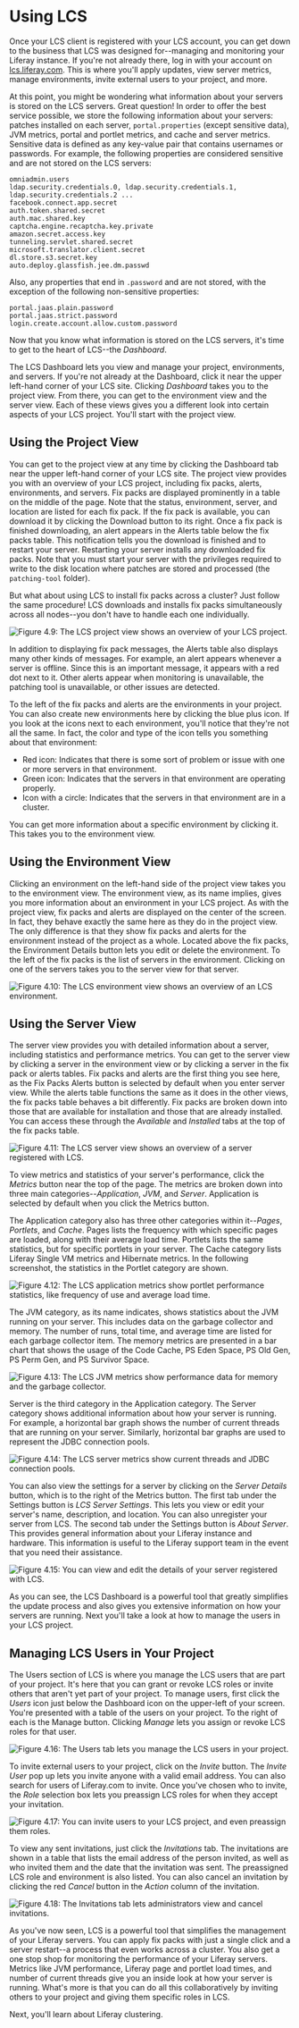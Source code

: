 # Using LCS [](id=using-lcs)

Once your LCS client is registered with your LCS account, you can get down to 
the business that LCS was designed for--managing and monitoring your Liferay 
instance. If you're not already there, log in with your account on 
[lcs.liferay.com](https://lcs.liferay.com). This is where you'll apply updates, 
view server metrics, manage environments, invite external users to your project, 
and more. 

At this point, you might be wondering what information about your servers is 
stored on the LCS servers. Great question! In order to offer the best service 
possible, we store the following information about your servers: patches
installed on each server, `portal.properties` (except sensitive data), JVM
metrics, portal and portlet metrics, and cache and server metrics. Sensitive 
data is defined as any key-value pair that contains usernames or passwords. For 
example, the following properties are considered sensitive and are not stored on 
the LCS servers:

    omniadmin.users
    ldap.security.credentials.0, ldap.security.credentials.1, ldap.security.credentials.2 ...
    facebook.connect.app.secret
    auth.token.shared.secret
    auth.mac.shared.key
    captcha.engine.recaptcha.key.private
    amazon.secret.access.key
    tunneling.servlet.shared.secret
    microsoft.translator.client.secret
    dl.store.s3.secret.key
    auto.deploy.glassfish.jee.dm.passwd

Also, any properties that end in `.password` and are not stored, with the 
exception of the following non-sensitive properties:

    portal.jaas.plain.password
    portal.jaas.strict.password
    login.create.account.allow.custom.password

Now that you know what information is stored on the LCS servers, it's time to 
get to the heart of LCS--the *Dashboard*.

The LCS Dashboard lets you view and manage your project, environments, and 
servers. If you're not already at the Dashboard, click it near the upper 
left-hand corner of your LCS site. Clicking *Dashboard* takes you to the 
project view. From there, you can get to the environment view and the 
server view. Each of these views gives you a different look into certain 
aspects of your LCS project. You'll start with the project view.

## Using the Project View [](id=using-the-project-view)

You can get to the project view at any time by clicking the Dashboard tab 
near the upper left-hand corner of your LCS site. The project view provides you 
with an overview of your LCS project, including fix packs, alerts, environments, 
and servers. Fix packs are displayed prominently in a table on the middle of the 
page. Note that the status, environment, server, and location are listed for each 
fix pack. If the fix pack is available, you can download it by clicking the 
Download button to its right. Once a fix pack is finished downloading, an 
alert appears in the Alerts table below the fix packs table. This notification
tells you the download is finished and to restart your server. Restarting your
server installs any downloaded fix packs. Note that you must start your server
with the privileges required to write to the disk location where patches are 
stored and processed (the `patching-tool` folder). 

But what about using LCS to install fix packs across a cluster? Just follow the 
same procedure! LCS downloads and installs fix packs simultaneously across all 
nodes--you don't have to handle each one individually. 

![Figure 4.9: The LCS project view shows an overview of your LCS project.](../../images/lcs-project-view.png)

In addition to displaying fix pack messages, the Alerts table also displays 
many other kinds of messages. For example, an alert appears whenever a 
server is offline. Since this is an important message, it appears with a red 
dot next to it. Other alerts appear when monitoring is unavailable, the patching 
tool is unavailable, or other issues are detected.

To the left of the fix packs and alerts are the environments in your project. 
You can also create new environments here by clicking the blue plus icon. If you 
look at the icons next to each environment, you'll notice that they're not all 
the same. In fact, the color and type of the icon tells you something about that 
environment:

- Red icon: Indicates that there is some sort of problem or issue with one or 
  more servers in that environment.
- Green icon: Indicates that the servers in that environment are operating 
  properly.
- Icon with a circle: Indicates that the servers in that environment are in a 
  cluster.

You can get more information about a specific environment by clicking it. This 
takes you to the environment view.

## Using the Environment View [](id=using-the-environment-view)

Clicking an environment on the left-hand side of the project view takes you to 
the environment view. The environment view, as its name implies, gives you more 
information about an environment in your LCS project. As with the project view, 
fix packs and alerts are displayed on the center of the screen. In fact, they 
behave exactly the same here as they do in the project view. The only difference 
is that they show fix packs and alerts for the environment instead of the 
project as a whole. Located above the fix packs, the Environment Details 
button lets you edit or delete the environment. To the left of the fix packs is 
the list of servers in the environment. Clicking on one of the servers takes you 
to the server view for that server.

![Figure 4.10: The LCS environment view shows an overview of an LCS environment.](../../images/lcs-environment-view.png)

## Using the Server View [](id=using-the-server-view)

The server view provides you with detailed information about a server, including 
statistics and performance metrics. You can get to the server view by clicking a
server in the environment view or by clicking a server in the fix pack or alerts
tables. Fix packs and alerts are the first thing you see here, as the Fix Packs
Alerts button is selected by default when you enter server view. While the
alerts table functions the same as it does in the other views, the fix packs
table behaves a bit differently. Fix packs are broken down into those that are
available for installation and those that are already installed. You can access
these through the *Available* and *Installed* tabs at the top of the fix packs
table. 

![Figure 4.11: The LCS server view shows an overview of a server registered with LCS.](../../images/lcs-server-view.png)

To view metrics and statistics of your server's performance, click the *Metrics* 
button near the top of the page. The metrics are broken down into three main 
categories--*Application*, *JVM*, and *Server*. Application is selected by 
default when you click the Metrics button. 

The Application category also has three other categories within it--*Pages*, 
*Portlets*, and *Cache*. Pages lists the frequency with which specific pages are 
loaded, along with their average load time. Portlets lists the same statistics, 
but for specific portlets in your server. The Cache category lists Liferay 
Single VM metrics and Hibernate metrics. In the following screenshot, the 
statistics in the Portlet category are shown.

![Figure 4.12: The LCS application metrics show portlet performance statistics, like frequency of use and average load time.](../../images/lcs-server-metrics-application-portlets.png)

The JVM category, as its name indicates, shows statistics about the JVM running 
on your server. This includes data on the garbage collector and memory. The 
number of runs, total time, and average time are listed for each garbage 
collector item. The memory metrics are presented in a bar chart that shows the 
usage of the Code Cache, PS Eden Space, PS Old Gen, PS Perm Gen, and PS Survivor 
Space.

![Figure 4.13: The LCS JVM metrics show performance data for memory and the garbage collector.](../../images/lcs-server-metrics-jvm.png)

Server is the third category in the Application category. The Server category
shows additional information about how your server is running. For example, a
horizontal bar graph shows the number of current threads that are running on
your server. Similarly, horizontal bar graphs are used to represent the JDBC
connection pools.

![Figure 4.14: The LCS server metrics show current threads and JDBC connection pools.](../../images/lcs-metrics-server.png)

You can also view the settings for a server by clicking on the *Server Details* 
button, which is to the right of the Metrics button. The first tab under the 
Settings button is *LCS Server Settings*. This lets you view or edit your 
server's name, description, and location. You can also unregister your server 
from LCS. The second tab under the Settings button is *About Server*. This 
provides general information about your Liferay instance and hardware. This 
information is useful to the Liferay support team in the event that you need 
their assistance.

![Figure 4.15: You can view and edit the details of your server registered with LCS.](../../images/lcs-server-details-settings.png)

As you can see, the LCS Dashboard is a powerful tool that greatly simplifies 
the update process and also gives you extensive information on how your servers 
are running. Next you'll take a look at how to manage the users in your LCS 
project.

## Managing LCS Users in Your Project [](id=managing-lcs-users-in-your-project)

The Users section of LCS is where you manage the LCS users that are part of your 
project. It's here that you can grant or revoke LCS roles or invite others that 
aren't yet part of your project. To manage users, first click the *Users* icon 
just below the Dashboard icon on the upper-left of your screen. You're 
presented with a table of the users on your project. To the right of each is the 
Manage button. Clicking *Manage* lets you assign or revoke LCS roles for that 
user.

![Figure 4.16: The Users tab lets you manage the LCS users in your project.](../../images/lcs-users.png)

To invite external users to your project, click on the *Invite* button. The
*Invite User* pop up lets you invite anyone with a valid email address. You can 
also search for users of Liferay.com to invite. Once you've chosen who to 
invite, the *Role* selection box lets you preassign LCS roles for when they 
accept your invitation.

![Figure 4.17: You can invite users to your LCS project, and even preassign them roles.](../../images/lcs-invite-users.png)

To view any sent invitations, just click the *Invitations* tab. The invitations 
are shown in a table that lists the email address of the person invited, as well 
as who invited them and the date that the invitation was sent. The preassigned 
LCS role and environment is also listed. You can also cancel an invitation by 
clicking the red *Cancel* button in the *Action* column of the invitation.

![Figure 4.18: The Invitations tab lets administrators view and cancel invitations.](../../images/lcs-invitations.png)

As you've now seen, LCS is a powerful tool that simplifies the management of 
your Liferay servers. You can apply fix packs with just a single click and a 
server restart--a process that even works across a cluster. You also get a one 
stop shop for monitoring the performance of your Liferay servers. Metrics like 
JVM performance, Liferay page and portlet load times, and number of current 
threads give you an inside look at how your server is running. What's more is 
that you can do all this collaboratively by inviting others to your project and 
giving them specific roles in LCS. 

Next, you'll learn about Liferay clustering.
